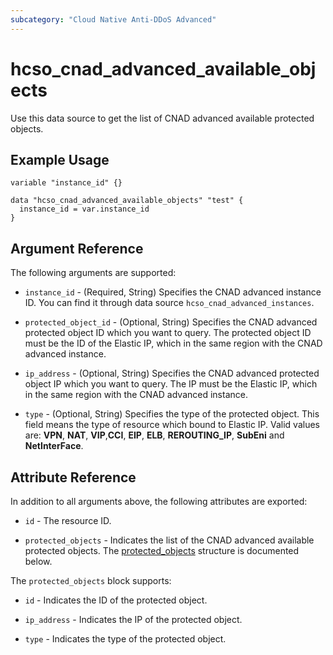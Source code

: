 ```yaml
---
subcategory: "Cloud Native Anti-DDoS Advanced"
---
```


# hcso_cnad_advanced_available_objects

Use this data source to get the list of CNAD advanced available protected objects.

## Example Usage

```hcl
variable "instance_id" {}

data "hcso_cnad_advanced_available_objects" "test" {
  instance_id = var.instance_id
}
```

## Argument Reference

The following arguments are supported:

* `instance_id` - (Required, String) Specifies the CNAD advanced instance ID. You can find it through data source
  `hcso_cnad_advanced_instances`.

* `protected_object_id` - (Optional, String) Specifies the CNAD advanced protected object ID which you want to query.
  The protected object ID must be the ID of the Elastic IP, which in the same region with the CNAD advanced instance.

* `ip_address` - (Optional, String) Specifies the CNAD advanced protected object IP which you want to query.
  The IP must be the Elastic IP, which in the same region with the CNAD advanced instance.

* `type` - (Optional, String) Specifies the type of the protected object. This field means the type of resource which
  bound to Elastic IP. Valid values are: **VPN**, **NAT**, **VIP**,**CCI**, **EIP**, **ELB**, **REROUTING_IP**,
  **SubEni** and **NetInterFace**.

## Attribute Reference

In addition to all arguments above, the following attributes are exported:

* `id` - The resource ID.

* `protected_objects` - Indicates the list of the CNAD advanced available protected objects.
  The [protected_objects](#advancedAvailableProtectedObjects) structure is documented below.

<a name="advancedAvailableProtectedObjects"></a>
The `protected_objects` block supports:

* `id` - Indicates the ID of the protected object.

* `ip_address` - Indicates the IP of the protected object.

* `type` - Indicates the type of the protected object.
